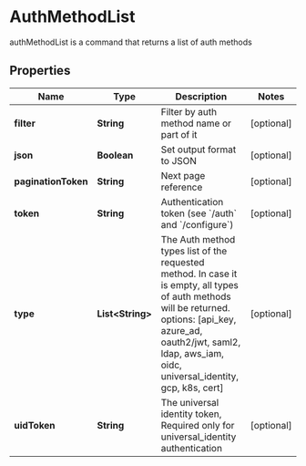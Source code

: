 

# AuthMethodList

authMethodList is a command that returns a list of auth methods

## Properties

| Name | Type | Description | Notes |
|------------ | ------------- | ------------- | -------------|
|**filter** | **String** | Filter by auth method name or part of it |  [optional] |
|**json** | **Boolean** | Set output format to JSON |  [optional] |
|**paginationToken** | **String** | Next page reference |  [optional] |
|**token** | **String** | Authentication token (see &#x60;/auth&#x60; and &#x60;/configure&#x60;) |  [optional] |
|**type** | **List&lt;String&gt;** | The Auth method types list of the requested method. In case it is empty, all types of auth methods will be returned. options: [api_key, azure_ad, oauth2/jwt, saml2, ldap, aws_iam, oidc, universal_identity, gcp, k8s, cert] |  [optional] |
|**uidToken** | **String** | The universal identity token, Required only for universal_identity authentication |  [optional] |



